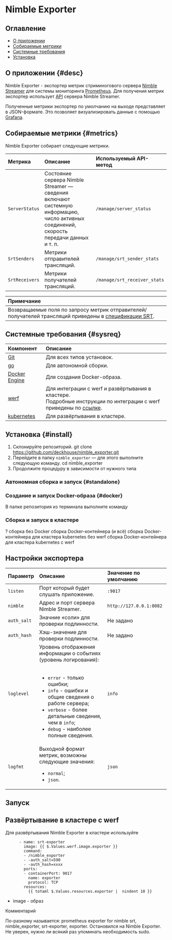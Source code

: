 # Nimble Exporter

## Оглавление

* [О приложении](#О-приложении)
* [Собираемые метрики](#Собираемые-метрики)
* [Системные требования](#Системные-требования])
* [Установка](#Установка)

## О приложении {#desc}

Nimble Exporter - экспортер метрик стриминогового сервера [Nimble Streamer](https://softvelum.com/nimble/) для системы мониторинга [Prometheus](https://prometheus.io/). Для получения метрик экспортер использует [API](https://softvelum.com/nimble/api/) сервера Nimble Streamer.

Полученные метрики экспортер по умолчанию на выходе представляет в JSON-формате. Это позволяет визуализировать данные с помощью [Grafana](https://grafana.com/).

## Собираемые метрики {#metrics}

Nimble Exporter собирает следующие метрики.

| Метрика | Описание | Используемый API-метод |
| :--- | :--- | :--- |
| `ServerStatus` | Состояние сервера Nimble Streamer — сведения включают системную информацию, число активных соединений, скорость передачи данных и т. п. | `/manage/server_status` |
| `SrtSenders` | Метрики отправителей трансляций. | `/manage/srt_sender_stats` | 
| `SrtReceivers` | Метрики получателей трансляций. | `/manage/srt_receiver_stats` |

| **Примечание** |
| :--- |
| Возвращаемые поля по запросу метрик отправителей/получателей трансляций приведены в [спецификации SRT](https://datatracker.ietf.org/doc/html/draft-sharabayko-srt-01). |

## Системные требования {#sysreq}

| Компонент | Описание |
| :--- | :--- |
| [Git](https://git-scm.com/) | Для всех типов установок. |
| [go](https://go.dev/doc/install) | Для автономной сборки. |
| [Docker Engine](https://docs.docker.com/engine/install/) | Для создания Docker-образа. |
| [werf](https://ru.werf.io/) | Для интеграции с werf и развёртывания в кластере.<br />Подробные инструкции по интеграции с werf приведены по [ссылке](https://ru.werf.io/getting_started/).|
| [kubernetes](https://kubernetes.io/) | Для развёртывания в кластере. |

## Установка {#install}

1. Склонируйте репозиторий.
    git clone https://github.com/deckhouse/nimble_exporter.git
1. Перейдите в папку `nimble_exporter` — для этого выполните следующую команду.
    cd nimble_exporter
1. Продолжите процедуру в зависимости от нужного типа

### Автономная сборка и запуск {#standalone}


### Создание и запуск Docker-образа {#docker}

В папке репозитория из терминала выполните команду

### 

### Сборка и запуск в кластере


? сборка без Docker
сборка Docker-контейнера (и всё)
сборка Docker-контейнера для кластера kubernetes без werf
сборка Docker-контейнера для кластера kubernetes с werf

## Настройки экспортера

| Параметр | Описание | Значение по умолчанию |
| :--- | :--- | :--- |
| `listen` | Порт который будет слушать приложение. | `:9017` |
| `nimble` | Адрес и порт сервера Nimble Streamer. | `http://127.0.0.1:8082` |
| `auth_salt` | Значние «соли» для проверки подлинности. | Не задано |
| `auth_hash` | Хэш-значение для проверки подлинности. | Не задано |
| `loglevel` | Уровень отображения информации о событиях (уровень логирования):<ul><br /><li><code>error</code> - только ошибки;</li><li><code>info</code> - ошибки и общие сведения о работе сервера;</li><li><code>verbose</code> - более детальные сведения, чем в <code>info</code>;</li><li><code>debug</code> - наиболее полные сведения.</li></ul>| `info` |
| `logfmt` | Выходной формат метрик, возможны следующие значения:<br /><ul><li><code>normal</code>;</li><li><code>json</code>.</li></ul> | `json` |

## Запуск



## Развёртывание в кластере с werf

Для развёртывания Nimble Exporter в кластере используйте 

```shell
      - name: srt-exporter
        image: {{ $.Values.werf.image.exporter }}
        command:
        - /nimble_exporter
        - -auth_salt=590
        - -auth_hash=xxxx
        ports:
        - containerPort: 9017
          name: exporter
          protocol: TCP
        resources:
          {{ toYaml $.Values.resources.exporter |  nindent 10 }}
```

* image - образ

Комментарий

По-разному называется: prometheus exporter for nimble srt, nimble_exporter, srt-exporter, exporter. Остановился на Nimble Exporter.
Не уверен, нужно ли всякий раз упоминать необходимость sudo.